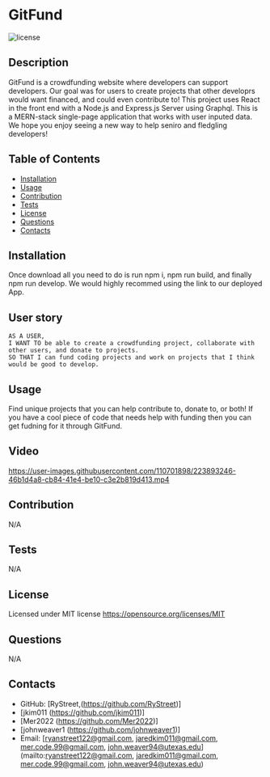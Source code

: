 # GitFund
  ![license](https://img.shields.io/static/v1?label=license&message=MIT&color=brightgreen)
  ## Description
  GitFund is a crowdfunding website where developers can support developers. Our goal was for users to create projects that other developrs would want financed, and could even contribute to! This project uses React in the front end with a Node.js and Express.js Server using Graphql. This is a MERN-stack single-page application that works with user inputed data. We hope you enjoy seeing a new way to help seniro and fledgling developers!
  ## Table of Contents
  * [Installation](#installation)
  * [Usage](#usage)
  * [Contribution](#contribution)
  * [Tests](#tests)
  * [License](#license)
  * [Questions](#questions)
  * [Contacts](#contacts)
  
  ## Installation
  Once download all you need to do is run npm i, npm run build, and finally npm run develop. We would highly recommed using the link to our deployed App.
  ## User story
  
```
AS A USER,
I WANT TO be able to create a crowdfunding project, collaborate with other users, and donate to projects.
SO THAT I can fund coding projects and work on projects that I think would be good to develop.
```

  ## Usage
  Find unique projects that  you can help contribute to, donate to, or both! If you have a cool piece of code that needs help with funding then you can get fudning for it through GitFund.
  
  ## Video 
  https://user-images.githubusercontent.com/110701898/223893246-46b1d4a8-cb84-41e4-be10-c3e2b819d413.mp4
  ## Contribution
  N/A
  ## Tests
  N/A
  ## License
  Licensed under MIT license
  https://opensource.org/licenses/MIT
  ## Questions
  N/A
  ## Contacts
  * GitHub: [RyStreet,(https://github.com/RyStreet)]
  *  [jkim011 (https://github.com/jkim011)]
  *  [Mer2022 (https://github.com/Mer2022)]
  *  [johnweaver1 (https://github.com/johnweaver1)]
  *  Email: [ryanstreet122@gmail.com, jaredkim011@gmail.com, mer.code.99@gmail.com, john.weaver94@utexas.edu](mailto:ryanstreet122@gmail.com, jaredkim011@gmail.com, mer.code.99@gmail.com, john.weaver94@utexas.edu)
